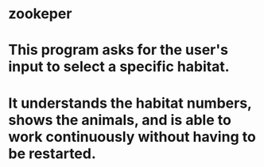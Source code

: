 # zookeper
# This program asks for the user's input to select a specific habitat. 
# It understands the habitat numbers, shows the animals, and is able to work continuously without having to be restarted.
